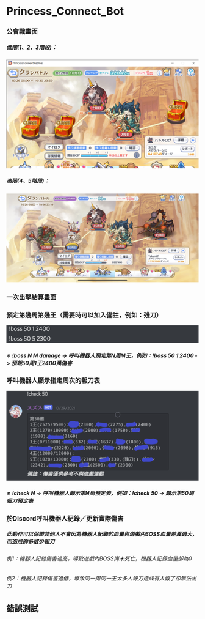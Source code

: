 # Princess_Connect_Bot

### 公會戰畫面
##### 低階(1、2、3階段)：
![alt text][image2]
##### 高階(4、5階段)：
![alt text][image1]

### 一次出擊結算畫面

### 預定第幾周第幾王（需要時可以加入備註，例如：殘刀）
![alt text][image3]
##### ※ !boss N M damage -> 呼叫機器人預定第N周M王，例如：!boss 50 1 2400 -> 預報50周1王2400萬傷害

### 呼叫機器人顯示指定周次的報刀表
![alt text][image4]
##### ※ !check N -> 呼叫機器人顯示第N周預定表，例如：!check 50 -> 顯示第50周報刀預定表

### 於Discord呼叫機器人紀錄／更新實際傷害

##### 此動作可以保證其他人不會因為機器人紀錄的血量與遊戲內BOSS血量差異過大，而造成的多或少報刀
###### 例1：機器人記錄傷害過高，導致遊戲內BOSS尚未死亡，機器人記錄血量卻為0
###### 例2：機器人記錄傷害過低，導致同一周同一王太多人報刀造成有人報了卻無法出刀

## 錯誤測試

[image1]: https://github.com/YuyuNagi/Princess_Connect_Bot/blob/main/image1.png?raw=true
[image2]: https://github.com/YuyuNagi/Princess_Connect_Bot/blob/main/image2.png?raw=true
[image3]: https://github.com/YuyuNagi/Princess_Connect_Bot/blob/main/image3.png?raw=true
[image4]: https://github.com/YuyuNagi/Princess_Connect_Bot/blob/main/image4.png?raw=true
